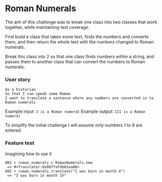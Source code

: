 # Roman Numerals
The aim of this challenge was to break one class into two classes that work together, while maintaining test coverage.  

First build a class that takes some text, finds the numbers and converts them, and then return the whole text with the numbers changed to Roman numerals.  

Break this class into 2 so that one class finds numbers within a string, and passes them to another class that can convert the numbers to Roman numerals.

### User story

```
As a historian
So that I can speak some Roman
I want to translate a sentence where any numbers are converted in to Roman numerals
```

Example input: `3 is a Roman numeral`
Example output: `III is a Roman numeral`

To simplify the initial challenge I will assume only numbers 1 to 9 are entered.  

### Feature test

Imagining how to use it
```
001 > roman_numerals = RomanNumerals.new
 => #<Translator:0x007fafdb81ea88>
002 > roman_numerals.translate("I was born in month 4")
 => "I was born in month IV"
```
